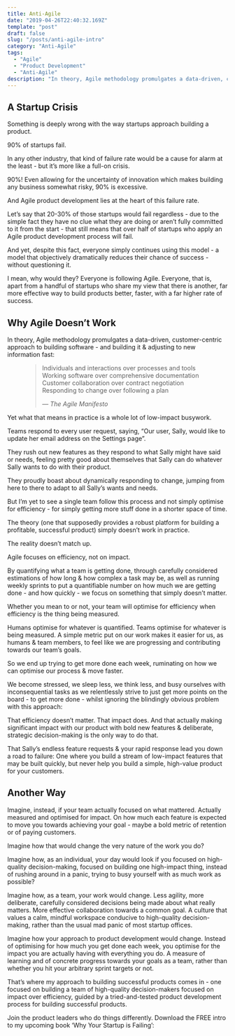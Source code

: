 ```yaml
---
title: Anti-Agile
date: "2019-04-26T22:40:32.169Z"
template: "post"
draft: false
slug: "/posts/anti-agile-intro"
category: "Anti-Agile"
tags:
  - "Agile"
  - "Product Development"
  - "Anti-Agile"
description: "In theory, Agile methodology promulgates a data-driven, customer-centric approach to building software - and building it & adjusting to new information fast. In practice, it leads to failure."
---
```



## A Startup Crisis

Something is deeply wrong with the way startups approach building a product.

90% of startups fail.

In any other industry, that kind of failure rate would be a cause for alarm at the least - but it’s more like a full-on crisis.

90%! Even allowing for the uncertainty of innovation which makes building any business somewhat risky, 90% is excessive.

And Agile product development lies at the heart of this failure rate.

Let’s say that 20-30% of those startups would fail regardless - due to the simple fact they have no clue what they are doing or aren’t fully committed to it from the start - that still means that over half of startups who apply an Agile product development process will fail.

And yet, despite this fact, everyone simply continues using this model - a model that objectively dramatically reduces their chance of success - without questioning it.

I mean, why would they? Everyone is following Agile. Everyone, that is, apart from a handful of startups who share my view that there is another, far more effective way to build products better, faster, with a far higher rate of success.


## Why Agile Doesn’t Work

In theory, Agile methodology promulgates a data-driven, customer-centric approach to building software - and building it & adjusting to new information fast:

<figure>
	<blockquote>
		<p style="text-align: left">Individuals and interactions over processes and tools
    Working software over comprehensive documentation
    Customer collaboration over contract negotiation
    Responding to change over following a plan</p>
		<footer>
			<cite>— The Agile Manifesto </cite>
		</footer>
	</blockquote>
</figure>

Yet what that means in practice is a whole lot of low-impact busywork.

Teams respond to every user request, saying, “Our user, Sally, would like to update her email address on the Settings page”.

They rush out new features as they respond to what Sally might have said or needs, feeling pretty good about themselves that Sally can do whatever Sally wants to do with their product.

They proudly boast about dynamically responding to change, jumping from here to there to adapt to all Sally’s wants and needs.

But I’m yet to see a single team follow this process and not simply optimise for efficiency - for simply getting more stuff done in a shorter space of time.

The theory (one that supposedly provides a robust platform for building a profitable, successful product) simply doesn’t work in practice.

The reality doesn’t match up.

Agile focuses on efficiency, not on impact.

By quantifying what a team is getting done, through carefully considered estimations of how long & how complex a task may be, as well as running weekly sprints to put a quantifiable number on how much we are getting done - and how quickly - we focus on something that simply doesn’t matter.

Whether you mean to or not, your team will optimise for efficiency when efficiency is the thing being measured.

Humans optimise for whatever is quantified. Teams optimise for whatever is being measured. A simple metric put on our work makes it easier for us, as humans & team members, to feel like we are progressing and contributing towards our team’s goals.

So we end up trying to get more done each week, ruminating on how we can optimise our process & move faster.

We become stressed, we sleep less, we think less, and busy ourselves with inconsequential tasks as we relentlessly strive to just get more points on the board - to get more done - whilst ignoring the blindingly obvious problem with this approach:

That efficiency doesn’t matter. That impact does. And that actually making significant impact with our product with bold new features & deliberate, strategic decision-making is the only way to do that.

That Sally’s endless feature requests & your rapid response lead you down a road to failure: One where you build a stream of low-impact features that may be built quickly, but never help you build a simple, high-value product for your customers.



## Another Way

Imagine, instead, if your team actually focused on what mattered. Actually measured and optimised for impact. On how much each feature is expected to move you towards achieving your goal - maybe a bold metric of retention or of paying customers.

Imagine how that would change the very nature of the work you do?

Imagine how, as an individual, your day would look if you focused on high-quality decision-making, focused on building one high-impact thing, instead of rushing around in a panic, trying to busy yourself with as much work as possible?

Imagine how, as a team, your work would change. Less agility, more deliberate, carefully considered decisions being made about what really matters. More effective collaboration towards a common goal. A culture that values a calm, mindful workspace conducive to high-quality decision-making, rather than the usual mad panic of most startup offices.

Imagine how your approach to product development would change. Instead of optimising for how much you get done each week, you optimise for the impact you are actually having with everything you do. A measure of learning and of concrete progress towards your goals as a team, rather than whether you hit your arbitrary sprint targets or not.

That’s where my approach to building successful products comes in - one focused on building a team of high-quality decision-makers focused on impact over efficiency, guided by a tried-and-tested product development process for building successful products.

Join the product leaders who do things differently. Download the FREE intro to my upcoming book ‘Why Your Startup is Failing’:
